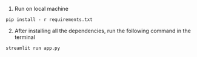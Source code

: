 1. Run on local machine
``````
pip install - r requirements.txt
``````

2. After installing all the dependencies, run the following command in the terminal 

``````
streamlit run app.py
``````
